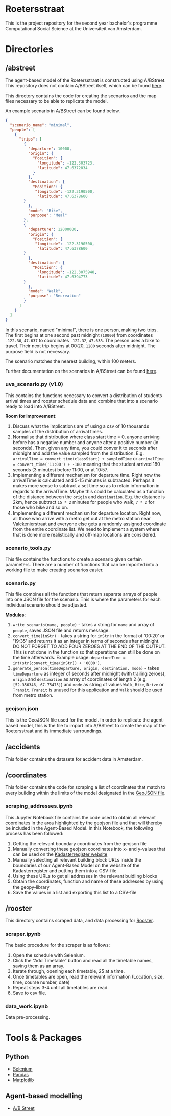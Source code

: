 # Roetersstraat
This is the project repository for the second year bachelor's programme Computational Social Science at the Universiteit van Amsterdam.

# Directories
## /abstreet
The agent-based model of the Roetersstraat is constructed using A/BStreet. This repository does not contain A/BStreet itself, which can be found [here](https://github.com/a-b-street/abstreet).

This directory contains the code for creating the scenarios and the map files necessary to be able to replicate the model.

An example scenario in A/BStreet can be found below. 

```json
{
  "scenario_name": "minimal",
  "people": [
    {
      "trips": [
        {
          "departure": 10000,
          "origin": {
            "Position": {
              "longitude": -122.303723,
              "latitude": 47.6372834
            }
          },
          "destination": {
            "Position": {
             "longitude": -122.3190500,
              "latitude": 47.6378600
        }
          },
          "mode": "Bike",
          "purpose": "Meal"
        },
        {
          "departure": 12000000,
          "origin": {
            "Position": {
             "longitude": -122.3190500,
              "latitude": 47.6378600
        }
          },
          "destination": {
            "Position": {
              "longitude": -122.3075948,
              "latitude": 47.6394773
        }
          },
          "mode": "Walk",
          "purpose": "Recreation"
        }
      ]
    }
  ]
}
```

In this scenario, named "minimal", there is one person, making two trips. The first begins at one second past midnight (``10000``) from coordinates ``-122.30``, ``47.637`` to coordinates ``-122.32``, ``47.638``. The person uses a bike to travel. Their next trip begins at 00:20, ``1200`` seconds after midnight. The purpose field is not necessary.

The scenario matches the nearest building, within 100 meters.

Further documentation on the scenarios in A/BStreet can be found [here](https://a-b-street.github.io/docs/tech/dev/formats/scenarios.html).

### uva_scenario.py (v1.0)
This contains the functions necessary to convert a distribution of students arrival times and rooster schedule data and combine that into a scenario ready to load into A/BStreet.

**Room for improvement**:
1. Discuss what the implications are of using a csv of 10 thousands samples of the distribution of arrival times.
2. Normalise that distribution where class start time = 0, anyone arriving before has a negative number and anyone after a positive number (in seconds). Then, given any time, you could conver it to seconds after midnight and add the value sampled from the distribution. E.g. ``arrivalTime = convert_time(classStart) + sampledTime`` or ``arrivalTime = convert_time('11:00') + -180`` meaning that the student arrived 180 seconds (3 minutes) before 11:00, or at 10:57.
3. Implementing a different mechanism for departure time. Right now the arrivalTime is calculated and 5-15 minutes is subtracted. Perhaps it makes more sense to subtract a set time so as to retain information in regards to the arrivalTime. Maybe this could be calculated as a function of the distance between the ``origin`` and ``destination``. E.g. the distance is 2km, hence subtract ``15 * 2`` minutes for people who walk, ``7 * 2`` for those who bike and so on.
4. Implementing a different mechanism for departure location. Right now, all those who arrive with a metro get out at the metro station near Valckenierstraat and everyone else gets a randomly assigned coordinate from the entire coordinate list. We need to implement a system where that is done more realistically and off-map locations are considered.

### scenario_tools.py
This file contains the functions to create a scenario given certain parameters. There are a number of functions that can be imported into a working file to make creating scenarios easier. 

### scenario.py
This file combines all the functions that return separate arrays of people into one JSON file for the scenario. This is where the parameters for each individual scenario should be adjusted.

**Modules**:
1. ``write_scenario(name, people)`` - takes a string for ``name`` and array of ``people``, saves JSON file and returns message.
2. ``convert_time(inStr)`` - takes a string for ``inStr`` in the format of '00:20' or '19:35' and returns it as an integer in terms of seconds after midnight. DO NOT FORGET TO ADD FOUR ZEROES AT THE END OF THE OUTPUT. This is not done in the function so that operations can still be done on the time afterwards. Example usage: ``departureTime = int(str(convert_time(inStr)) + '0000')``.
3. ``generate_person(timeDeparture, origin, destination, mode)`` - takes ``timeDeparture`` as integer of seconds after midnight (with trailing zeroes), ``origin`` and ``destination`` as array of coordinates of length 2 (e.g. ``[52.356346, 67.75475]``) and ``mode`` as string of values ``Walk``, ``Bike``, ``Drive`` or ``Transit``. ``Transit`` is unused for this application and ``Walk`` should be used from metro station.

### geojson.json
This is the GeoJSON file used for the model. In order to replicate the agent-based model, this is the file to import into A/BStreet to create the map of the Roetersstraat and its immediate surroundings.
## /accidents
This folder contains the datasets for accident data in Amsterdam.
## /coordinates
This folder contains the code for scraping a list of coordinates that match to every building within the limits of the model designated in the [GeoJSON file](/abstreet/geojson.json).
### scraping_addresses.ipynb
This Jupyter Notebook file contains the code used to obtain all relevant coordinates in the area highlighted by the geojson file and that will thereby be included in the Agent-Based Model. 
In this Notebook, the following process has been followed:
1. Getting the relevant boundary coordinates from the geojson file
2. Manually converting these geojson coordinates into x- and y-values that can be used on the [Kadasterregister website](https://bagviewer.kadaster.nl/lvbag/bag-viewer/?zoomlevel=1)
3. Manually selecting all relevant building block URLs inside the boundaries of our Agent-Based Model on the website of the Kadasterregister and putting them into a CSV-file
4. Using these URLs to get all addresses in the relevant buidling blocks
5. Obtain the coordinates, function and name of these addresses by using the geopy-library
6. Save the values in a list and exporting this list to a CSV-file

## /rooster
This directory contains scraped data, and data processing for [Rooster](rooster.uva.nl).
### scraper.ipynb
The basic procedure for the scraper is as follows:
1. Open the schedule with Selenium.
2. Click the “Add Timetable” button and read all the timetable names, saving them as an array.
3. Iterate through, opening each timetable, 25 at a time. 
4. Once timetables are open, read the relevant information (Location, size, time, course number, date)
5. Repeat steps 3-4 until all timetables are read. 
6. Save to csv file.

### data_work.ipynb
Data pre-processing.

# Tools & Packages
## Python
- [Selenium](https://selenium-python.readthedocs.io/)
- [Pandas](https://pandas.pydata.org/)
- [Matplotlib](https://matplotlib.org/)
## Agent-based modelling
- [A/B Street](https://github.com/a-b-street/abstreet)
